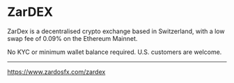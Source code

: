 # ZarDEX
ZarDex is a decentralised crypto exchange based in Switzerland, with a low swap fee of 0.09% on the Ethereum Mainnet.

No KYC or minimum wallet balance required. U.S. customers are welcome.

____
https://www.zardosfx.com/zardex

